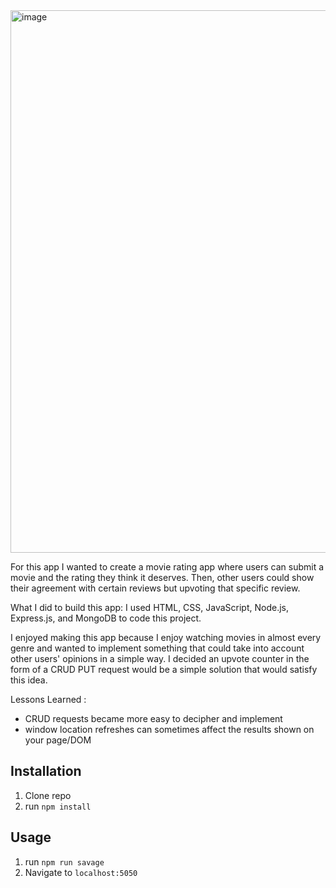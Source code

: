 <img width="868" alt="image" src="https://github.com/fjh321/personal-express-project-FJH/assets/64885403/d23a60b5-0b7b-4bca-8faa-b6b35ff941f6">

For this app I wanted to create a movie rating app where users can submit a movie and the rating they think it deserves. Then, other users could show their agreement with certain reviews but upvoting that specific review.

What I did to build this app:
I used HTML, CSS, JavaScript, Node.js, Express.js, and MongoDB to code this project.

I enjoyed making this app because I enjoy watching movies in almost every genre and wanted to implement something that could take into account other users' opinions in a simple way. I decided an upvote counter in the form of a CRUD PUT request would be a simple solution that would satisfy this idea. 

Lessons Learned :
* CRUD requests became more easy to decipher and implement
* window location refreshes can sometimes affect the results shown on your page/DOM

## Installation

1. Clone repo
2. run `npm install`

## Usage

1. run `npm run savage`
2. Navigate to `localhost:5050`

